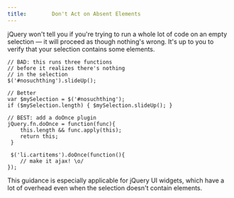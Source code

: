 ```yaml
---
title:        Don't Act on Absent Elements
---
```


jQuery won't tell you if you're trying to run a whole lot of code on an empty
selection — it will proceed as though nothing's wrong. It's up to you to verify
that your selection contains some elements.

```
// BAD: this runs three functions
// before it realizes there's nothing
// in the selection
$('#nosuchthing').slideUp();

// Better
var $mySelection = $('#nosuchthing');
if ($mySelection.length) { $mySelection.slideUp(); }

// BEST: add a doOnce plugin
jQuery.fn.doOnce = function(func){
    this.length && func.apply(this);
    return this;
 }

 $('li.cartitems').doOnce(function(){ 
    // make it ajax! \o/ 
});
```

This guidance is especially applicable for jQuery UI widgets, which have a lot
of overhead even when the selection doesn't contain elements.

